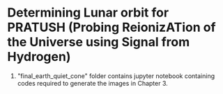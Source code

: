 # Determining Lunar orbit for PRATUSH (Probing ReionizATion of the Universe using Signal from Hydrogen)

1) "final_earth_quiet_cone" folder contains jupyter notebook containing codes required to generate the images in Chapter 3.